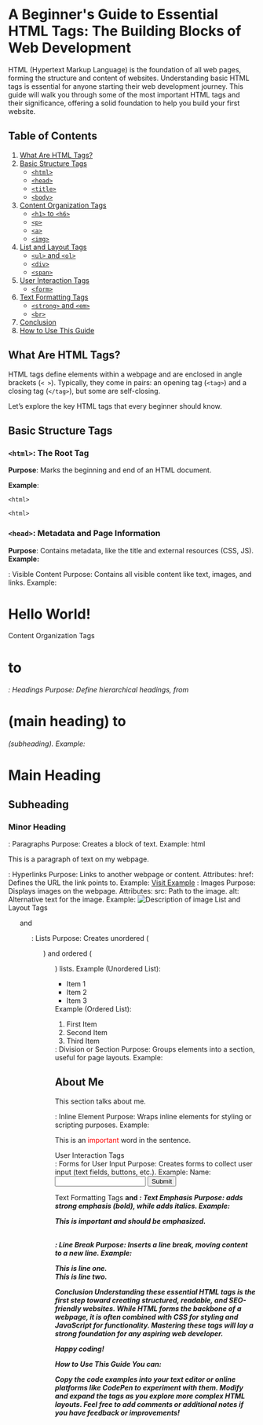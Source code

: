 
# A Beginner's Guide to Essential HTML Tags: The Building Blocks of Web Development

HTML (Hypertext Markup Language) is the foundation of all web pages, forming the structure and content of websites. Understanding basic HTML tags is essential for anyone starting their web development journey. This guide will walk you through some of the most important HTML tags and their significance, offering a solid foundation to help you build your first website.

## Table of Contents

1. [What Are HTML Tags?](#what-are-html-tags)
2. [Basic Structure Tags](#basic-structure-tags)
    - [`<html>`](#html-the-root-tag)
    - [`<head>`](#head-metadata-and-page-information)
    - [`<title>`](#title-defining-the-page-title)
    - [`<body>`](#body-visible-content)
3. [Content Organization Tags](#content-organization-tags)
    - [`<h1>` to `<h6>`](#h1-to-h6-headings)
    - [`<p>`](#p-paragraphs)
    - [`<a>`](#a-hyperlinks)
    - [`<img>`](#img-images)
4. [List and Layout Tags](#list-and-layout-tags)
    - [`<ul>` and `<ol>`](#ul-and-ol-lists)
    - [`<div>`](#div-division-or-section)
    - [`<span>`](#span-inline-element)
5. [User Interaction Tags](#user-interaction-tags)
    - [`<form>`](#form-forms-for-user-input)
6. [Text Formatting Tags](#text-formatting-tags)
    - [`<strong>` and `<em>`](#strong-and-em-text-emphasis)
    - [`<br>`](#br-line-break)
7. [Conclusion](#conclusion)
8. [How to Use This Guide](#how-to-use-this-guide)

## What Are HTML Tags?

HTML tags define elements within a webpage and are enclosed in angle brackets (`< >`). Typically, they come in pairs: an opening tag (`<tag>`) and a closing tag (`</tag>`), but some are self-closing.

Let’s explore the key HTML tags that every beginner should know.

## Basic Structure Tags

### `<html>`: The Root Tag

**Purpose**: Marks the beginning and end of an HTML document.

**Example**:

`<html>`
  <!-- All content goes here -->
`<html>`

### `<head>`: Metadata and Page Information
**Purpose**: Contains metadata, like the title and external resources (CSS, JS).
**Example:**
<head>
  <title>My First Webpage</title>
</head>
<title>: Defining the Page Title
Purpose: Sets the webpage title, shown on the browser tab and in search engine results.
Example:
<title>Welcome to My Website</title>

<body>: Visible Content
Purpose: Contains all visible content like text, images, and links.
Example:
<body>
  <h1>Hello World!</h1>
</body>
Content Organization Tags
<h1> to <h6>: Headings
Purpose: Define hierarchical headings, from <h1> (main heading) to <h6> (subheading).
Example:
<h1>Main Heading</h1>
<h2>Subheading</h2>
<h3>Minor Heading</h3>
<p>: Paragraphs
Purpose: Creates a block of text.
Example:
html
<p>This is a paragraph of text on my webpage.</p>
<a>: Hyperlinks
Purpose: Links to another webpage or content.
Attributes:
href: Defines the URL the link points to.
Example:
<a href="https://www.example.com">Visit Example</a>
<img>: Images
Purpose: Displays images on the webpage.
Attributes:
src: Path to the image.
alt: Alternative text for the image.
Example:
<img src="image.jpg" alt="Description of image">
List and Layout Tags
<ul> and <ol>: Lists
Purpose: Creates unordered (<ul>) and ordered (<ol>) lists.
Example (Unordered List):
<ul>
  <li>Item 1</li>
  <li>Item 2</li>
  <li>Item 3</li>
</ul>
Example (Ordered List):
<ol>
  <li>First Item</li>
  <li>Second Item</li>
  <li>Third Item</li>
</ol>
<div>: Division or Section
Purpose: Groups elements into a section, useful for page layouts.
Example:
<div>
  <h2>About Me</h2>
  <p>This section talks about me.</p>
</div>
<span>: Inline Element
Purpose: Wraps inline elements for styling or scripting purposes.
Example:
<p>This is an <span style="color: red;">important</span> word in the sentence.</p>
User Interaction Tags
<form>: Forms for User Input
Purpose: Creates forms to collect user input (text fields, buttons, etc.).
Example:
<form action="/submit" method="POST">
  <label for="name">Name:</label>
  <input type="text" id="name" name="name">
  <input type="submit" value="Submit">
</form>
Text Formatting Tags
<strong> and <em>: Text Emphasis
Purpose: <strong> adds strong emphasis (bold), while <em> adds italics.
Example:
<p>This is <strong>important</strong> and should be <em>emphasized</em>.</p>
<br>: Line Break
Purpose: Inserts a line break, moving content to a new line.
Example:
<p>This is line one.<br>This is line two.</p>
Conclusion
Understanding these essential HTML tags is the first step toward creating structured, readable, and SEO-friendly websites. While HTML forms the backbone of a webpage, it is often combined with CSS for styling and JavaScript for functionality. Mastering these tags will lay a strong foundation for any aspiring web developer.

Happy coding!

How to Use This Guide
You can:

Copy the code examples into your text editor or online platforms like CodePen to experiment with them.
Modify and expand the tags as you explore more complex HTML layouts.
Feel free to add comments or additional notes if you have feedback or improvements!






